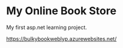 # My Online Book Store 
My first asp.net learning project.

https://bulkybookweblyp.azurewebsites.net/

